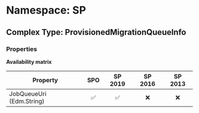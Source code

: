 # Namespace: SP

## Complex Type: ProvisionedMigrationQueueInfo

### Properties

**Availability matrix**

Property | SPO | SP 2019 | SP 2016 | SP 2013
----------|:---:|:-------:|:-------:|:-------:
JobQueueUri (Edm.String) | ✅ | ✅ | ❌ | ❌